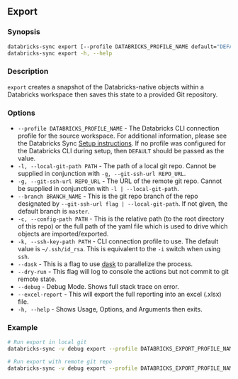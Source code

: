 ## Export

### Synopsis

```bash
databricks-sync export [--profile DATABRICKS_PROFILE_NAME default="DEFAULT"] {-l, --local-git-path PATH | -g --git-ssh-url REPO_URL} [--branch BRANCH_NAME] -c, --config-path PATH [-k, --ssh-key-path PATH default="~/.ssh/id_rsa"] [--dask] [--dry-run] [--debug] [--excel-report]
databricks-sync export -h, --help
```

### Description

`export` creates a snapshot of the Databricks-native objects within a Databricks workspace then saves this state to a provided Git repository.

### Options

* `--profile DATABRICKS_PROFILE_NAME` - The Databricks CLI connection profile for the  source workspace. For additional information, please see the Databricks Sync [Setup instructions](https://github.com/databrickslabs/databricks-sync/blob/master/docs/setup.md). If no profile was configured for the Databricks CLI during setup, then `DEFAULT` should be passed as the value.
* `-l, --local-git-path PATH` - The path of a local git repo. Cannot be supplied in conjunction with `-g, --git-ssh-url REPO_URL`.
* `-g, --git-ssh-url REPO_URL` - The URL of the remote git repo. Cannot be supplied in conjunction with `-l | --local-git-path`.
* `--branch BRANCH_NAME` - This is the git repo branch of the repo designated by `--git-ssh-url flag | --local-git-path`. If not given, the default branch is `master`.
* `-c, --config-path PATH` - This is the relative path (to the root directory of this repo) or the full path of the yaml file which is used to drive which objects are imported/exported.
* `-k, --ssh-key-path PATH` - CLI connection profile to use. The default value is `~/.ssh/id_rsa`. This is equivalent to the `-i` switch when using `ssh`.
* `--dask` - This is a flag to use [dask](https://docs.dask.org/en/latest/) to parallelize the process.
* `--dry-run` - This flag will log to console the actions but not commit to git remote state.
* `--debug` - Debug Mode. Shows full stack trace on error.
* `--excel-report` - This will export the full reporting into an excel (.xlsx) file.
* `-h, --help` - Shows Usage, Options, and Arguments then exits.

### Example

```bash
# Run export in local git
databricks-sync -v debug export --profile DATABRICKS_EXPORT_PROFILE_NAME -l ~/DBFS_LOCAL_REPO_NAME -c DBFS_EXPORT_CONFIG_FILENAME.yaml --dask

# Run export with remote git repo
databricks-sync -v debug export --profile DATABRICKS_EXPORT_PROFILE_NAME -g REPO_URL -c DEFAULT_EXPORT_CONFIG_FILENAME.yaml --branch main --dask
```

